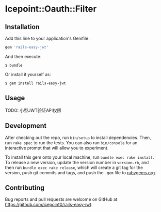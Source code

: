 # Icepoint::Oauth::Filter


## Installation

Add this line to your application's Gemfile:

```ruby
gem 'rails-easy-jwt'
```

And then execute:

    $ bundle

Or install it yourself as:

    $ gem install rails-easy-jwt

## Usage

TODO: 小型JWT验证API权限

## Development

After checking out the repo, run `bin/setup` to install dependencies. Then, run `rake spec` to run the tests. You can also run `bin/console` for an interactive prompt that will allow you to experiment.

To install this gem onto your local machine, run `bundle exec rake install`. To release a new version, update the version number in `version.rb`, and then run `bundle exec rake release`, which will create a git tag for the version, push git commits and tags, and push the `.gem` file to [rubygems.org](https://rubygems.org).

## Contributing

Bug reports and pull requests are welcome on GitHub at https://github.com/icepoint0/rails-easy-jwt.
